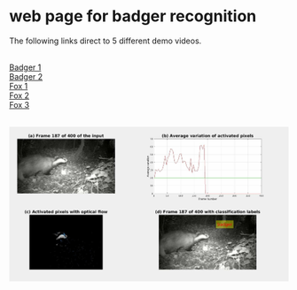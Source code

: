 # web page for badger recognition
The following links direct to 5 different demo videos. 


<br /> [Badger 1](https://youtu.be/u4Bp4VyX5bA) 
<br /> [Badger 2](https://youtu.be/1uvLCCjuAlE)
<br /> [Fox 1](https://youtu.be/Q4pnmVJwLCU)
<br /> [Fox 2](https://youtu.be/zFn8KsnWr9Q)
<br /> [Fox 3](https://youtu.be/HGgAdevcbB4)



<br /> ![Screenshot](badger_profile_3.jpg)
